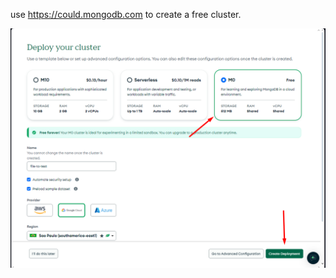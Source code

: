 use https://could.mongodb.com to create a free cluster. 

![alt text](/docs/assets/create_free_cluster/image_1.png)